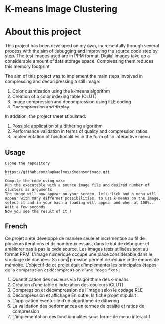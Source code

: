 # K-means Image Clustering



# About this project

This project has been developed on my own, incrementally through several process with the aim of debugging and improving the source code step by step. The
test images used are in PPM format.
Digital images take up a considerable amount of data storage space. Compressing them reduces this memory footprint. 


The aim of this project was to implement
the main steps involved in compressing and decompressing a still image:
  1. Color quantization using the k-means algorithm
  2. Creation of a color indexing table (CLUT)
  3. Image compression and decompression using RLE coding
  4. Decompression and display

In addition, the project sheet stipulated:
  1. Possible application of a dithering algorithm
  2. Performance validation in terms of quality and compression ratios
  3. Implementation of functionalities in the form of an interactive menu


## Usage

    Clone the repository
    ```
    https://github.com/Raphaelmos/Kmeansonimage.git
    ```
    Compile the code using make
    Run the executable with a source image file and desired number of clusters as arguments
    The image will now appear on your screen, left-click and a menu will appear with many differnet possibilities, to use k-means on the image, select it and in your bash a loading will appear and when at 100%.. Wait a few seconds
    Now you see the result of it !


## French 

Ce projet a été développé de manière seule et incrémentale au fil de plusieurs itérations
et de nombreux essais, dans le but de déboguer et améliorer pas à pas le code source. Les
images tests utilisées sont au format PPM.
L’image numérique occupe une place considérable dans le stockage de données. Sa compression permet de réduire cette empreinte mémoire. L’objectif de ce projet était d’implémenter
les principales étapes de la compression et décompression d’une image fixes :
1. Quantification des couleurs via l’algorithme des k-means
2. Création d’une table d’indexation des couleurs (CLUT)
3. Compression et décompression de l’image selon le codage RLE
4. Décompression et affichage
En outre, la fiche projet stipulait :
1. L’application éventuelle d’un algorithme de dithering
2. La validation des performances en termes de qualité et ratios de compression
3. L’implémentation des fonctionnalités sous forme de menu interactif

